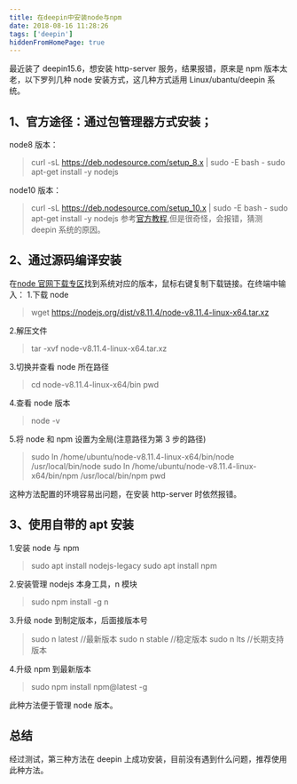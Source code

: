 ```yaml
---
title: 在deepin中安装node与npm
date: 2018-08-16 11:28:26
tags: ['deepin']
hiddenFromHomePage: true
---
```


最近装了 deepin15.6，想安装 http-server 服务，结果报错，原来是 npm 版本太老，以下罗列几种 node 安装方式，这几种方式适用 Linux/ubantu/deepin 系统。

## 1、官方途径：通过包管理器方式安装；

node8 版本：

> curl -sL https://deb.nodesource.com/setup_8.x | sudo -E bash -
> sudo apt-get install -y nodejs

node10 版本：

> curl -sL https://deb.nodesource.com/setup_10.x | sudo -E bash -
> sudo apt-get install -y nodejs
> 参考[官方教程](https://nodejs.org/zh-cn/download/package-manager/),但是很奇怪，会报错，猜测 deepin 系统的原因。

## 2、通过源码编译安装

在[node 官网下载专区](https://nodejs.org/en/download/)找到系统对应的版本，鼠标右键复制下载链接。在终端中输入： 1.下载 node

> wget https://nodejs.org/dist/v8.11.4/node-v8.11.4-linux-x64.tar.xz

2.解压文件

> tar -xvf node-v8.11.4-linux-x64.tar.xz

3.切换并查看 node 所在路径

> cd node-v8.11.4-linux-x64/bin
> pwd

4.查看 node 版本

> node -v

5.将 node 和 npm 设置为全局(注意路径为第 3 步的路径)

> sudo ln /home/ubuntu/node-v8.11.4-linux-x64/bin/node /usr/local/bin/node
> sudo ln /home/ubuntu/node-v8.11.4-linux-x64/bin/npm /usr/local/bin/npm
> pwd

这种方法配置的环境容易出问题，在安装 http-server 时依然报错。

## 3、使用自带的 apt 安装

1.安装 node 与 npm

> sudo apt install nodejs-legacy
> sudo apt install npm

2.安装管理 nodejs 本身工具，n 模块

> sudo npm install -g n

3.升级 node 到制定版本，后面接版本号

> sudo n latest //最新版本
> sudo n stable //稳定版本
> sudo n lts //长期支持版本

4.升级 npm 到最新版本

> sudo npm install npm@latest -g

此种方法便于管理 node 版本。

## 总结

经过测试，第三种方法在 deepin 上成功安装，目前没有遇到什么问题，推荐使用此种方法。
